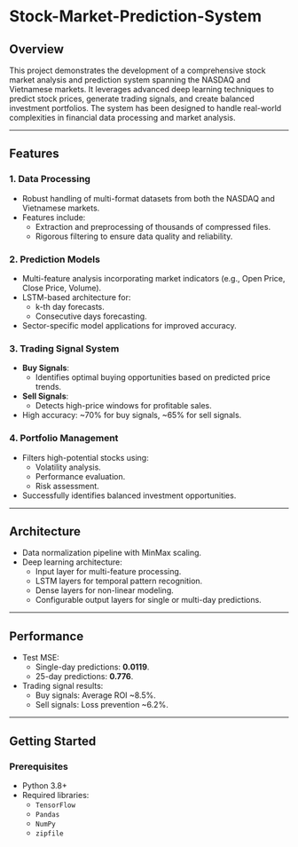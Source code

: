 # Stock-Market-Prediction-System

## Overview

This project demonstrates the development of a comprehensive stock market analysis and prediction system spanning the NASDAQ and Vietnamese markets. It leverages advanced deep learning techniques to predict stock prices, generate trading signals, and create balanced investment portfolios. The system has been designed to handle real-world complexities in financial data processing and market analysis.

---

## Features

### 1. Data Processing
- Robust handling of multi-format datasets from both the NASDAQ and Vietnamese markets.
- Features include:
  - Extraction and preprocessing of thousands of compressed files.
  - Rigorous filtering to ensure data quality and reliability.

### 2. Prediction Models
- Multi-feature analysis incorporating market indicators (e.g., Open Price, Close Price, Volume).
- LSTM-based architecture for:
  - k-th day forecasts.
  - Consecutive days forecasting.
- Sector-specific model applications for improved accuracy.

### 3. Trading Signal System
- **Buy Signals**:
  - Identifies optimal buying opportunities based on predicted price trends.
- **Sell Signals**:
  - Detects high-price windows for profitable sales.
- High accuracy: ~70% for buy signals, ~65% for sell signals.

### 4. Portfolio Management
- Filters high-potential stocks using:
  - Volatility analysis.
  - Performance evaluation.
  - Risk assessment.
- Successfully identifies balanced investment opportunities.

---

## Architecture

- Data normalization pipeline with MinMax scaling.
- Deep learning architecture:
  - Input layer for multi-feature processing.
  - LSTM layers for temporal pattern recognition.
  - Dense layers for non-linear modeling.
  - Configurable output layers for single or multi-day predictions.

---

## Performance

- Test MSE:
  - Single-day predictions: **0.0119**.
  - 25-day predictions: **0.776**.
- Trading signal results:
  - Buy signals: Average ROI ~8.5%.
  - Sell signals: Loss prevention ~6.2%.

---

## Getting Started

### Prerequisites
- Python 3.8+
- Required libraries:
  - `TensorFlow`
  - `Pandas`
  - `NumPy`
  - `zipfile`
